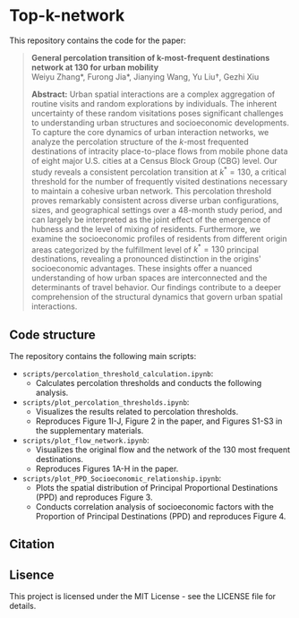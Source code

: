 # Top-k-network
This repository contains the code for the paper:
> **General percolation transition of k-most-frequent destinations network at 130 for urban mobility**  
> Weiyu Zhang*, Furong Jia*, Jianying Wang, Yu Liu†, Gezhi Xiu
> 
> **Abstract:** Urban spatial interactions are a complex aggregation of routine visits and random explorations by individuals. The inherent uncertainty of these random visitations poses significant challenges to understanding urban structures and socioeconomic developments. To capture the core dynamics of urban interaction networks, we analyze the percolation structure of the $k$-most frequented destinations of intracity place-to-place flows from mobile phone data of eight major U.S. cities at a Census Block Group (CBG) level. Our study reveals a consistent percolation transition at $k^* = 130$, a critical threshold for the number of frequently visited destinations necessary to maintain a cohesive urban network. This percolation threshold proves remarkably consistent across diverse urban configurations, sizes, and geographical settings over a 48-month study period, and can largely be interpreted as the joint effect of the emergence of hubness and the level of mixing of residents. Furthermore, we examine the socioeconomic profiles of residents from different origin areas categorized by the fulfillment level of $k^*=130$ principal destinations, revealing a pronounced distinction in the origins' socioeconomic advantages. These insights offer a nuanced understanding of how urban spaces are interconnected and the determinants of travel behavior. Our findings contribute to a deeper comprehension of the structural dynamics that govern urban spatial interactions.

## Code structure
The repository contains the following main scripts:
- `scripts/percolation_threshold_calculation.ipynb`:
    - Calculates percolation thresholds and conducts the following analysis.
- `scripts/plot_percolation_thresholds.ipynb`:
    - Visualizes the results related to percolation thresholds.
    - Reproduces Figure 1I-J, Figure 2 in the paper, and Figures S1-S3 in the supplementary materials.
- `scripts/plot_flow_network.ipynb`:
    - Visualizes the original flow and the network of the 130 most frequent destinations.
    - Reproduces Figures 1A-H in the paper.
- `scripts/plot_PPD_Socioeconomic_relationship.ipynb`:
    - Plots the spatial distribution of Principal Proportional Destinations (PPD) and reproduces Figure 3.
    - Conducts correlation analysis of socioeconomic factors with the Proportion of Principal Destinations (PPD) and reproduces Figure 4.
 
## Citation

## Lisence
This project is licensed under the MIT License - see the LICENSE file for details.
